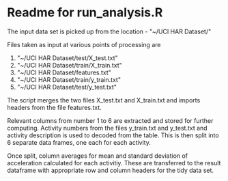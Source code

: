 # Readme for run_analysis.R

The input data set is picked up from the location - "~/UCI HAR Dataset/"

Files taken as input at various points of processing are 
1. "~/UCI HAR Dataset/test/X_test.txt"
2. "~/UCI HAR Dataset/train/X_train.txt"
3. "~/UCI HAR Dataset/features.txt"
4. "~/UCI HAR Dataset/train/y_train.txt"
5. "~/UCI HAR Dataset/test/y_test.txt"

The script merges the two files X_test.txt and X_train.txt and imports headers from the file features.txt.

Relevant columns from number 1 to 6 are extracted and stored for further computing. Activity numbers from the files y_train.txt and y_test.txt and activity description is used to decoded from the table. This is then split into 6 separate data frames, one each for each activity.

Once split, column averages for mean and standard deviation of acceleration calculated for each activitiy. These are transferred to the result dataframe with appropriate row and column headers for the tidy data set.
